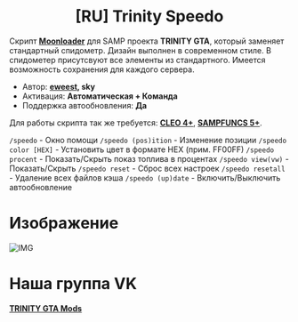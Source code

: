 <h1 align="center">[RU] Trinity Speedo</h1>

Скрипт **[Moonloader](https://gtaforums.com/topic/890987-moonloader/)** для SAMP проекта **TRINITY GTA**, который заменяет стандартный спидометр. Дизайн выполнен в современном стиле. В спидометер присутсвуют все элементы из стандартного. Имеется возможность сохранения для каждого сервера.

* Автор: **[eweest](https://vk.com/eweest), sky**<br>
* Активация: **Автоматическая + Команда**<br>
* Поддержка автообновления: **Да**<br>

Для работы скрипта так же требуется: **[CLEO 4+](http://cleo.li/?lang=ru)**, **[SAMPFUNCS 5+](https://blast.hk/threads/17/)**.

`/speedo` - Окно помощи
`/speedo (pos)ition` - Изменение позиции
`/speedo color [HEX]` - Установить цвет в формате HEX (прим. FF00FF)
`/speedo procent` - Показать/Скрыть показ топлива в процентах
`/speedo view(vw)` - Показать/Скрыть
`/speedo reset` - Сброс всех настроек
`/speedo resetall` - Удаление всех файлов кэша
`/speedo (up)date` - Включить/Выключить автообновление

# Изображение
![IMG](https://user-images.githubusercontent.com/34632663/176964949-d9d458cc-4bbc-4586-aa05-afdb123d5d10.png)

# Наша группа VK
**[TRINITY GTA Mods](https://vk.com/gtatrinitymods)**
